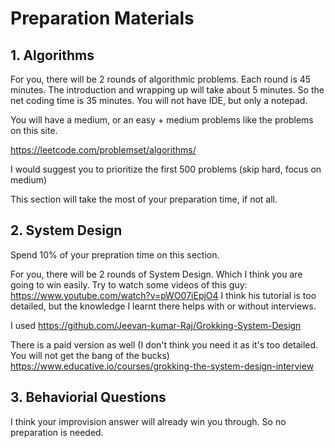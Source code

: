 
# Preparation Materials

## 1. Algorithms

For you, there will be 2 rounds of algorithmic problems. Each round is 45 minutes.
The introduction and wrapping up will take about 5 minutes. So the net coding time
is 35 minutes. You will not have IDE, but only a notepad. 

You will have a medium, or an easy + medium problems like the problems on this site.

https://leetcode.com/problemset/algorithms/

I would suggest you to prioritize the first 500 problems (skip hard, focus on medium)

This section will take the most of your preparation time, if not all.

## 2. System Design

Spend 10% of your prepration time on this section.

For you, there will be 2 rounds of System Design. Which I think you are going to win
easily. Try to watch some videos of this guy: https://www.youtube.com/watch?v=pWO07iEpjO4
I think his tutorial is too detailed, but the knowledge I learnt there helps with or
without interviews.

I used https://github.com/Jeevan-kumar-Raj/Grokking-System-Design

There is a paid version as well (I don't think you need it as it's too detailed. You will not get the bang of the bucks)
https://www.educative.io/courses/grokking-the-system-design-interview

## 3. Behaviorial Questions

I think your improvision answer will already win you through. So no preparation is needed.
